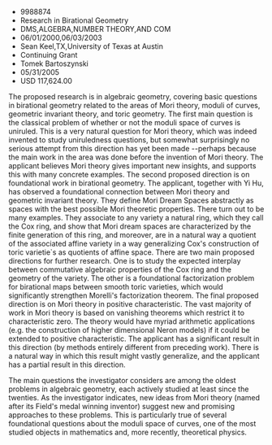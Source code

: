 
* 9988874
* Research in Birational Geometry
* DMS,ALGEBRA,NUMBER THEORY,AND COM
* 06/01/2000,06/03/2003
* Sean Keel,TX,University of Texas at Austin
* Continuing Grant
* Tomek Bartoszynski
* 05/31/2005
* USD 117,624.00

The proposed research is in algebraic geometry, covering basic questions in
birational geometry related to the areas of Mori theory, moduli of curves,
geometric invariant theory, and toric geometry. The first main question is the
classical problem of whether or not the moduli space of curves is uniruled. This
is a very natural question for Mori theory, which was indeed invented to study
uniruledness questions, but somewhat surprisingly no serious attempt from this
direction has yet been made --perhaps because the main work in the area was done
before the invention of Mori theory. The applicant believes Mori theory gives
important new insights, and supports this with many concrete examples. The
second proposed direction is on foundational work in birational geometry. The
applicant, together with Yi Hu, has observed a foundational connection between
Mori theory and geometric invariant theory. They define Mori Dream Spaces
abstractly as spaces with the best possible Mori theoretic properties. There
turn out to be many examples. They associate to any variety a natural ring,
which they call the Cox ring, and show that Mori dream spaces are characterized
by the finite generation of this ring, and moreover, are in a natural way a
quotient of the associated affine variety in a way generalizing Cox's
construction of toric varietie`s as quotients of affine space. There are two
main proposed directions for further research. One is to study the expected
interplay between commutative algebraic properties of the Cox ring and the
geometry of the variety. The other is a foundational factorization problem for
birational maps between smooth toric varieties, which would significantly
strengthen Morelli's factorization theorem. The final proposed direction is on
Mori theory in positive characteristic. The vast majority of work in Mori theory
is based on vanishing theorems which restrict it to characteristic zero. The
theory would have myriad arithmetic applications (e.g. the construction of
higher dimensional Neron models) if it could be extended to positive
characteristic. The applicant has a significant result in this direction (by
methods entirely different from preceding work). There is a natural way in which
this result might vastly generalize, and the applicant has a partial result in
this direction.

The main questions the investigator considers are among the oldest problems in
algebraic geometry, each actively studied at least since the twenties. As the
investigator indicates, new ideas from Mori theory (named after its Field's
medal winning inventor) suggest new and promising approaches to these problems.
This is particularly true of several foundational questions about the moduli
space of curves, one of the most studied objects in mathematics and, more
recently, theoretical physics.



